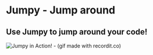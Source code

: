 # Jumpy - Jump around

## Use Jumpy to jump around your code!

![Jumpy in Action! - (gif made with recordit.co)](https://raw.githubusercontent.com/DavidLGoldberg/jumpy/master/jumpy.gif)
